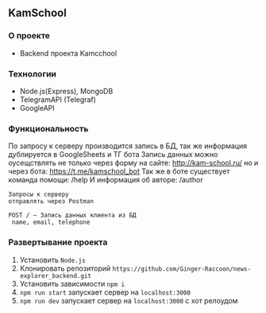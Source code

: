 ## KamSchool
### О проекте
+ Backend проекта Kamcchool

### Технологии
+ Node.js(Express), MongoDB
+ TelegramAPI (Telegraf)
+ GoogleAPI

### Функциональность
По запросу к серверу производится запись в БД, так же информация дублируется в GoogleSheets и ТГ бота
Запись данных можно оусещствлять не только через форму на сайте: http://kam-school.ru/ но и через бота: https://t.me/kamschool_bot
Так же в боте существует команда помощи: /help
И информация об авторе: /author

    Запросы к серверу    
    отправлять через Postman

    POST / — Запись данных клиента из БД    
     name, email, telephone

### Развертывание проекта
1. Установить `Node.js`
2. Клонировать репозиторий `https://github.com/Ginger-Raccoon/news-explorer_backend.git`
3. Установить зависимости `npm i`
4. `npm run start` запускает сервер на `localhost:3000`
5. `npm run dev` запускает сервер на `localhost:3000` с хот релоудом
